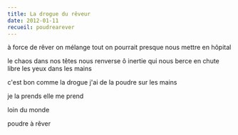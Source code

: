 ```yaml
---
title: La drogue du rêveur
date: 2012-01-11
recueil: poudrearever
---
```


à force de rêver on mélange tout
on pourrait presque nous mettre en hôpital

le chaos dans nos têtes nous renverse
ô inertie qui nous berce
en chute libre les yeux dans les mains

c'est bon comme la drogue
j'ai de la poudre sur les mains

je la prends
elle me prend

loin du monde

poudre à rêver
